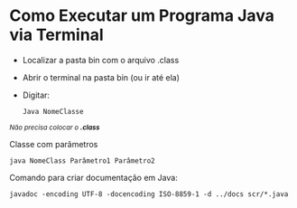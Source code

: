 # Como Executar um Programa Java via Terminal

- Localizar a pasta bin com o arquivo .class

- Abrir o terminal na pasta bin (ou ir até ela)

- Digitar:
    ```
    Java NomeClasse 
    ```
<sub>_Não precisa colocar o **.class**_</sub> 

Classe com parâmetros 
```
java NomeClass Parâmetro1 Parâmetro2
```

Comando para criar documentação em Java:

```
javadoc -encoding UTF-8 -docencoding ISO-8859-1 -d ../docs scr/*.java
```